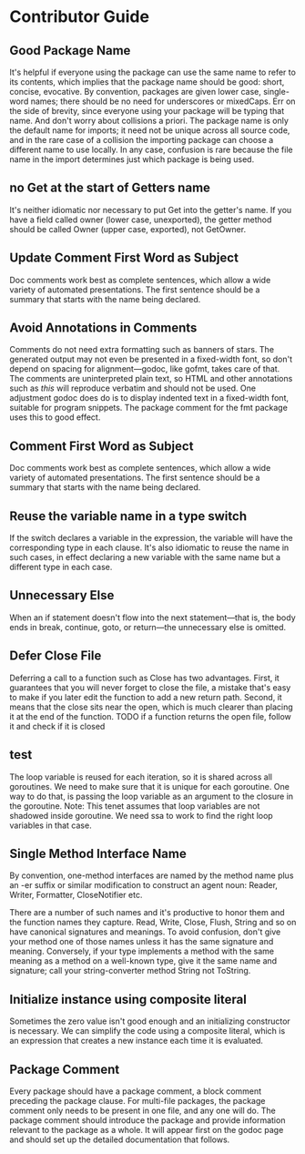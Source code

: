 # Contributor Guide

## Good Package Name

It's helpful if everyone using the package can use the same name 
to refer to its contents, which implies that the package name should 
be good: short, concise, evocative. By convention, packages are 
given lower case, single-word names; there should be no need for 
underscores or mixedCaps. Err on the side of brevity, since everyone 
using your package will be typing that name. And don't worry about 
collisions a priori. The package name is only the default name for 
imports; it need not be unique across all source code, and in the 
rare case of a collision the importing package can choose a different 
name to use locally. In any case, confusion is rare because the file 
name in the import determines just which package is being used.


## no Get at the start of Getters name

It's neither idiomatic nor necessary to put Get into the getter's name. If you have a field called owner (lower case, unexported), the getter method should be called Owner (upper case, exported), not GetOwner. 


## Update Comment First Word as Subject

Doc comments work best as complete sentences, which allow a wide variety of automated presentations.
The first sentence should be a summary that starts with the name being declared.


## Avoid Annotations in Comments

Comments do not need extra formatting such as banners of stars. The generated output
may not even be presented in a fixed-width font, so don't depend on spacing for alignment—godoc, 
like gofmt, takes care of that. The comments are uninterpreted plain text, so HTML and other 
annotations such as _this_ will reproduce verbatim and should not be used. One adjustment godoc 
does do is to display indented text in a fixed-width font, suitable for program snippets. 
The package comment for the fmt package uses this to good effect.


## Comment First Word as Subject

Doc comments work best as complete sentences, which allow a wide variety of automated presentations.
The first sentence should be a summary that starts with the name being declared.


## Reuse the variable name in a type switch

If the switch declares a variable in the expression, the variable will have the corresponding type in each clause. It's also idiomatic to reuse the name in such cases, in effect declaring a new variable with the same name but a different type in each case.


## Unnecessary Else

When an if statement doesn't flow into the next statement—that is, the body ends in break, continue, goto, or return—the unnecessary else is omitted.


## Defer Close File

Deferring a call to a function such as Close has two advantages. First, it guarantees that you will never forget to close the file, a mistake that's easy to make if you later edit the function to add a new return path. Second, it means that the close sits near the open, which is much clearer than placing it at the end of the function.
TODO if a function returns the open file, follow it and check if it is closed


## test

The loop variable is reused for each iteration, so it is shared across all goroutines. We need to make sure that it is unique for each goroutine. One way to do that, is passing the loop variable as an argument to the closure in the goroutine.
Note: This tenet assumes that loop variables are not shadowed inside goroutine. We need ssa to work to find the right loop variables in that case.


## Single Method Interface Name

By convention, one-method interfaces are named by the method name plus an -er suffix 
or similar modification to construct an agent noun: Reader, Writer, Formatter, CloseNotifier etc.

There are a number of such names and it's productive to honor them and the function names they capture. 
Read, Write, Close, Flush, String and so on have canonical signatures and meanings. To avoid confusion, 
don't give your method one of those names unless it has the same signature and meaning. Conversely, 
if your type implements a method with the same meaning as a method on a well-known type, give it the 
same name and signature; call your string-converter method String not ToString.


## Initialize instance using composite literal

Sometimes the zero value isn't good enough and an initializing constructor is necessary. We can simplify the code using a composite literal, which is an expression that creates a new instance each time it is evaluated.


## Package Comment

Every package should have a package comment, a block comment preceding the package clause. 
For multi-file packages, the package comment only needs to be present in one file, and any one will do. 
The package comment should introduce the package and provide information relevant to the package as a 
whole. It will appear first on the godoc page and should set up the detailed documentation that follows.


